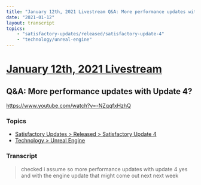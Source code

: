```yaml
---
title: "January 12th, 2021 Livestream Q&A: More performance updates with Update 4?"
date: "2021-01-12"
layout: transcript
topics:
    - "satisfactory-updates/released/satisfactory-update-4"
    - "technology/unreal-engine"
---
```

# [January 12th, 2021 Livestream](../2021-01-12.md)
## Q&A: More performance updates with Update 4?
https://www.youtube.com/watch?v=-NZqqfxHzhQ

### Topics
* [Satisfactory Updates > Released > Satisfactory Update 4](../topics/satisfactory-updates/released/satisfactory-update-4.md)
* [Technology > Unreal Engine](../topics/technology/unreal-engine.md)

### Transcript

> checked i assume so more performance updates with update 4 yes and with the engine update that might come out next next week
